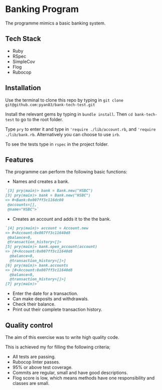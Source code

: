 # Banking Program
The programme mimics a basic banking system.

## Tech Stack
- Ruby
- RSpec
- SimpleCov
- Flog
- Rubocop

## Installation
Use the terminal to clone this repo by typing in
`git clone git@github.com:pyan83/bank-tech-test.git`

Install the relevant gems by typing in `bundle install`.
Then `cd bank-tech-test` to go to the root folder.

Type `pry` to enter it and type in `'require ./lib/account.rb`, and `'require ./lib/bank.rb`.
Alternatively you can choose to use `irb`.

To see the tests type in `rspec` in the project folder.

## Features
The programme can perform the following basic functions:

- Names and creates a bank.
```Ruby
`[3] pry(main)> bank = Bank.new("HSBC")
[3] pry(main)> bank = Bank.new("HSBC")
=> #<Bank:0x007ff3c116dc00
 @accounts=[],
 @name="HSBC">`
 ```
- Creates an account and adds it to the the bank.
```Ruby
`[4] pry(main)> account = Account.new
=> #<Account:0x007ff3c11640d8
 @balance=0,
 @transaction_history=[]>
[5] pry(main)> bank.open_account(account)
=> [#<Account:0x007ff3c11640d8
  @balance=0,
  @transaction_history=[]>]
[6] pry(main)> bank.accounts
=> [#<Account:0x007ff3c11640d8
  @balance=0,
  @transaction_history=[]>]
[7] pry(main)>`
```
- Enter the date for a transaction.
- Can make deposits and withdrawals.
- Check their balance.
- Print out their complete transaction history.

## Quality control
The aim of this exercise was to write high quality code.

This is achieved my for filling the following criteria;
- All tests are passing.
- Rubocop linter passes.
- 95% or above test coverage.
- Commits are regular, small and have good descriptions.
- Flog score is low, which means methods have one responsibility and classes are small.

